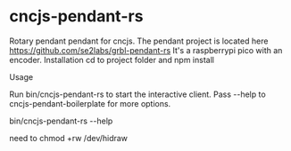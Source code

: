 # cncjs-pendant-rs
Rotary pendant pendant for cncjs.  The pendant project is located here https://github.com/se2labs/grbl-pendant-rs  It's a raspberrypi pico with an encoder.
Installation
cd to project folder and npm install

Usage

Run bin/cncjs-pendant-rs to start the interactive client. Pass --help to cncjs-pendant-boilerplate for more options.

bin/cncjs-pendant-rs --help

need to chmod +rw /dev/hidraw
